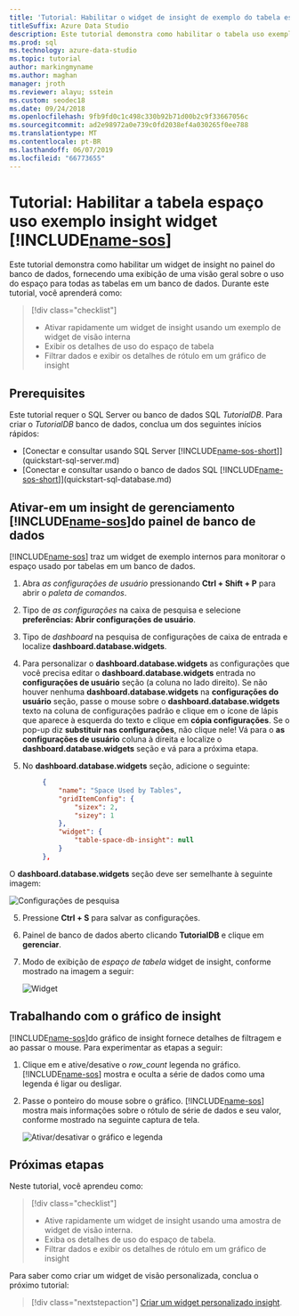 ```yaml
---
title: 'Tutorial: Habilitar o widget de insight de exemplo do tabela espaço em uso'
titleSuffix: Azure Data Studio
description: Este tutorial demonstra como habilitar o tabela uso exemplo insight o widget espaço no painel de banco de dados do estúdio de dados do Azure.
ms.prod: sql
ms.technology: azure-data-studio
ms.topic: tutorial
author: markingmyname
ms.author: maghan
manager: jroth
ms.reviewer: alayu; sstein
ms.custom: seodec18
ms.date: 09/24/2018
ms.openlocfilehash: 9fb9fd0c1c498c330b92b71d00b2c9f33667056c
ms.sourcegitcommit: ad2e98972a0e739c0fd2038ef4a030265f0ee788
ms.translationtype: MT
ms.contentlocale: pt-BR
ms.lasthandoff: 06/07/2019
ms.locfileid: "66773655"
---
```

# <a name="tutorial-enable-the-table-space-usage-sample-insight-widget-using-includename-sosincludesname-sos-shortmd"></a>Tutorial: Habilitar a tabela espaço uso exemplo insight widget [!INCLUDE[name-sos](../includes/name-sos-short.md)]

Este tutorial demonstra como habilitar um widget de insight no painel do banco de dados, fornecendo uma exibição de uma visão geral sobre o uso do espaço para todas as tabelas em um banco de dados. Durante este tutorial, você aprenderá como:

> [!div class="checklist"]
> * Ativar rapidamente um widget de insight usando um exemplo de widget de visão interna
> * Exibir os detalhes de uso do espaço de tabela
> * Filtrar dados e exibir os detalhes de rótulo em um gráfico de insight

## <a name="prerequisites"></a>Prerequisites

Este tutorial requer o SQL Server ou banco de dados SQL *TutorialDB*. Para criar o *TutorialDB* banco de dados, conclua um dos seguintes inícios rápidos:

- [Conectar e consultar usando SQL Server [!INCLUDE[name-sos-short](../includes/name-sos-short.md)]](quickstart-sql-server.md)
- [Conectar e consultar usando o banco de dados SQL [!INCLUDE[name-sos-short](../includes/name-sos-short.md)]](quickstart-sql-database.md)


## <a name="turn-on-a-management-insight-on-includename-sosincludesname-sos-shortmds-database-dashboard"></a>Ativar-em um insight de gerenciamento [!INCLUDE[name-sos](../includes/name-sos-short.md)]do painel de banco de dados
[!INCLUDE[name-sos](../includes/name-sos-short.md)] traz um widget de exemplo internos para monitorar o espaço usado por tabelas em um banco de dados.

1. Abra *as configurações de usuário* pressionando **Ctrl + Shift + P** para abrir o *paleta de comandos*.
2. Tipo de *as configurações* na caixa de pesquisa e selecione **preferências: Abrir configurações de usuário**.
2. Tipo de *dashboard* na pesquisa de configurações de caixa de entrada e localize **dashboard.database.widgets**.

3. Para personalizar o **dashboard.database.widgets** as configurações que você precisa editar o **dashboard.database.widgets** entrada no **configurações de usuário** seção (a coluna no lado direito). Se não houver nenhuma **dashboard.database.widgets** na **configurações do usuário** seção, passe o mouse sobre o **dashboard.database.widgets** texto na coluna de configurações padrão e clique em o ícone de lápis que aparece à esquerda do texto e clique em **cópia configurações**. Se o pop-up diz **substituir nas configurações**, não clique nele! Vá para o **as configurações de usuário** coluna à direita e localize o **dashboard.database.widgets** seção e vá para a próxima etapa.

4. No **dashboard.database.widgets** seção, adicione o seguinte:

   ```json
        {
            "name": "Space Used by Tables",
            "gridItemConfig": {
                "sizex": 2,
                "sizey": 1
            },
            "widget": {
                "table-space-db-insight": null
            }
        },
    ```
O **dashboard.database.widgets** seção deve ser semelhante à seguinte imagem:

   ![Configurações de pesquisa](./media/tutorial-table-space-sql-server/insight-table-space.png)

5. Pressione **Ctrl + S** para salvar as configurações.

6. Painel de banco de dados aberto clicando **TutorialDB** e clique em **gerenciar**.

7. Modo de exibição de *espaço de tabela* widget de insight, conforme mostrado na imagem a seguir: 

   ![Widget](./media/tutorial-table-space-sql-server/insight-table-space-result.png)


## <a name="working-with-the-insight-chart"></a>Trabalhando com o gráfico de insight

[!INCLUDE[name-sos](../includes/name-sos-short.md)]do gráfico de insight fornece detalhes de filtragem e ao passar o mouse. Para experimentar as etapas a seguir:

1. Clique em e ative/desative o *row_count* legenda no gráfico. [!INCLUDE[name-sos](../includes/name-sos-short.md)] mostra e oculta a série de dados como uma legenda é ligar ou desligar.
    
2. Passe o ponteiro do mouse sobre o gráfico. [!INCLUDE[name-sos](../includes/name-sos-short.md)] mostra mais informações sobre o rótulo de série de dados e seu valor, conforme mostrado na seguinte captura de tela.

   ![Ativar/desativar o gráfico e legenda](./media/tutorial-table-space-sql-server/insight-table-space-toggle.png)


## <a name="next-steps"></a>Próximas etapas
Neste tutorial, você aprendeu como:
> [!div class="checklist"]
> * Ative rapidamente um widget de insight usando uma amostra de widget de visão interna.
> * Exiba os detalhes de uso do espaço de tabela.
> * Filtrar dados e exibir os detalhes de rótulo em um gráfico de insight

Para saber como criar um widget de visão personalizada, conclua o próximo tutorial:

> [!div class="nextstepaction"]
> [Criar um widget personalizado insight](tutorial-build-custom-insight-sql-server.md).
